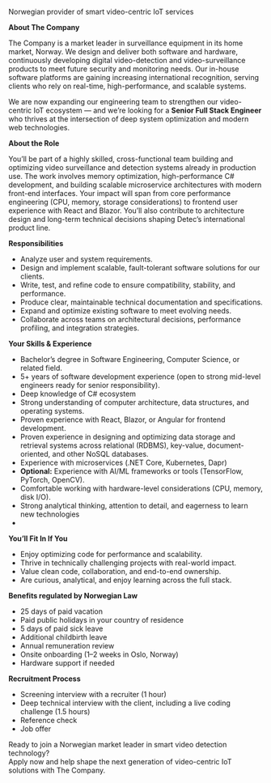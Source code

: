 Norwegian provider of smart video-centric IoT services

**About The Company**

The Company is a market leader in surveillance equipment in its home market,
Norway. We design and deliver both software and hardware, continuously
developing digital video-detection and video-surveillance products to meet
future security and monitoring needs. Our in-house software platforms are
gaining increasing international recognition, serving clients who rely on
real-time, high-performance, and scalable systems.

We are now expanding our engineering team to strengthen our video-centric IoT
ecosystem — and we’re looking for a **Senior Full Stack Engineer** who thrives
at the intersection of deep system optimization and modern web technologies.

**About the Role**

You’ll be part of a highly skilled, cross-functional team building and
optimizing video surveillance and detection systems already in production use.
The work involves memory optimization, high-performance C# development, and
building scalable microservice architectures with modern front-end interfaces.
Your impact will span from core performance engineering (CPU, memory, storage
considerations) to frontend user experience with React and Blazor. You’ll also
contribute to architecture design and long-term technical decisions shaping
Detec’s international product line.

**Responsibilities**

  * Analyze user and system requirements. 
  * Design and implement scalable, fault-tolerant software solutions for our clients. 
  * Write, test, and refine code to ensure compatibility, stability, and performance. 
  * Produce clear, maintainable technical documentation and specifications. 
  * Expand and optimize existing software to meet evolving needs. 
  * Collaborate across teams on architectural decisions, performance profiling, and integration strategies. 

**Your Skills & Experience**

  * Bachelor’s degree in Software Engineering, Computer Science, or related field. 
  * 5+ years of software development experience (open to strong mid-level engineers ready for senior responsibility). 
  * Deep knowledge of C# ecosystem 
  * Strong understanding of computer architecture, data structures, and operating systems. 
  * Proven experience with React, Blazor, or Angular for frontend development. 
  * Proven experience in designing and optimizing data storage and retrieval systems across relational (RDBMS), key-value, document-oriented, and other NoSQL databases. 
  * Experience with microservices (.NET Core, Kubernetes, Dapr) 
  * **Optional:** Experience with AI/ML frameworks or tools (TensorFlow, PyTorch, OpenCV). 
  * Comfortable working with hardware-level considerations (CPU, memory, disk I/O). 
  * Strong analytical thinking, attention to detail, and eagerness to learn new technologies 
  * 

**You’ll Fit In If You**

  * Enjoy optimizing code for performance and scalability. 
  * Thrive in technically challenging projects with real-world impact. 
  * Value clean code, collaboration, and end-to-end ownership. 
  * Are curious, analytical, and enjoy learning across the full stack. 

**Benefits regulated by Norwegian Law**

  * 25 days of paid vacation 
  * Paid public holidays in your country of residence 
  * 5 days of paid sick leave 
  * Additional childbirth leave 
  * Annual remuneration review 
  * Onsite onboarding (1–2 weeks in Oslo, Norway) 
  * Hardware support if needed 

**Recruitment Process**

  * Screening interview with a recruiter (1 hour) 
  * Deep technical interview with the client, including a live coding challenge (1.5 hours) 
  * Reference check 
  * Job offer 

Ready to join a Norwegian market leader in smart video detection technology?  
Apply now and help shape the next generation of video-centric IoT solutions
with The Company.